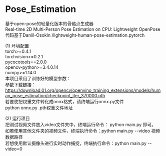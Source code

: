 # Pose_Estimation
基于open-pose的轻量化版本的骨骼点生成器  
Real-time 2D Multi-Person Pose Estimation on CPU: Lightweight OpenPose  
代码基于Daniil-Osokin /lightweight-human-pose-estimation.pytorch  
  
(1) 环境配置  
torch>=0.4.1  
torchvision>=0.2.1  
pycocotools==2.0.0  
opencv-python>=3.4.0.14  
numpy>=1.14.0  
本项目采用了训练好的模型参数：  
参数下载链接：  
https://download.01.org/opencv/openvino_training_extensions/models/human_pose_estimation/checkpoint_iter_370000.pth  
若要使把权重文件转化成onnx格式，请终端运行onnx.py文件  
python onnx.py .pth权重文件地址  
  
(2) 运行项目  
把测试视频文件放入video文件夹中，终端运行命令： python main.py 即可。  
如若使用其他文件夹的视频文件，终端执行命令：python main.py --video 视频数据路径  
若想使用默认摄像头进行实时动作捕捉，终端执行命令：python main.py --video=0  
  
  
